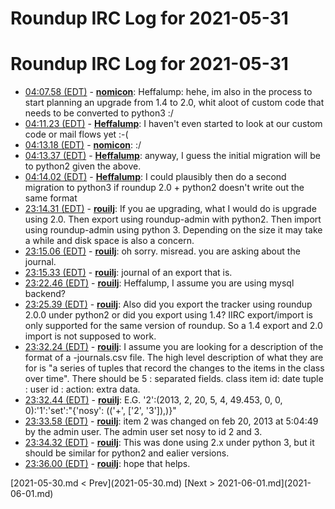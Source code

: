 # Roundup IRC Log for 2021-05-31 #
# Roundup IRC Log for 2021-05-31
* <a href="#04:07.58" id="04:07.58">04:07.58 (EDT)</a> - __[nomicon](https://github.com/nomicon)__: Heffalump: hehe, im also in the process to start planning an upgrade from 1.4 to 2.0, whit aloot of custom code that needs to be converted to python3 :/
* <a href="#04:11.23" id="04:11.23">04:11.23 (EDT)</a> - __[Heffalump](https://github.com/Heffalump)__: I haven't even started to look at our custom code or mail flows yet :-(
* <a href="#04:13.18" id="04:13.18">04:13.18 (EDT)</a> - __[nomicon](https://github.com/nomicon)__: :/
* <a href="#04:13.37" id="04:13.37">04:13.37 (EDT)</a> - __[Heffalump](https://github.com/Heffalump)__: anyway, I guess the initial migration will be to python2 given the above.
* <a href="#04:14.02" id="04:14.02">04:14.02 (EDT)</a> - __[Heffalump](https://github.com/Heffalump)__: I could plausibly then do a second migration to python3 if roundup 2.0 + python2 doesn't write out the same format
* <a href="#23:14.31" id="23:14.31">23:14.31 (EDT)</a> - __[rouilj](https://github.com/rouilj)__: If you ae upgrading, what I would do is upgrade using 2.0. Then export using roundup-admin with python2. Then import using roundup-admin using python 3. Depending on the size it may take a while and disk space is also a concern.
* <a href="#23:15.06" id="23:15.06">23:15.06 (EDT)</a> - __[rouilj](https://github.com/rouilj)__: oh sorry. misread. you are asking about the journal.
* <a href="#23:15.33" id="23:15.33">23:15.33 (EDT)</a> - __[rouilj](https://github.com/rouilj)__: journal of an export that is.
* <a href="#23:22.46" id="23:22.46">23:22.46 (EDT)</a> - __[rouilj](https://github.com/rouilj)__: Heffalump, I assume you are using mysql backend?
* <a href="#23:25.39" id="23:25.39">23:25.39 (EDT)</a> - __[rouilj](https://github.com/rouilj)__: Also did you export the tracker using roundup 2.0.0 under python2 or did you export using 1.4? IIRC export/import is only supported for the same version of roundup. So a 1.4 export and 2.0 import is not supposed to work.
* <a href="#23:32.24" id="23:32.24">23:32.24 (EDT)</a> - __[rouilj](https://github.com/rouilj)__: I assume you are looking for a description of the format of a -journals.csv file. The high level description of what they are for is "a series of tuples that record the changes to the items in the class over time". There should be 5 : separated fields.  class item id: date tuple : user id : action: extra data.
* <a href="#23:32.44" id="23:32.44">23:32.44 (EDT)</a> - __[rouilj](https://github.com/rouilj)__: E.G. '2':(2013, 2, 20, 5, 4, 49.453, 0, 0, 0):'1':'set':"{'nosy': (('+', ['2', '3']),)}"
* <a href="#23:33.58" id="23:33.58">23:33.58 (EDT)</a> - __[rouilj](https://github.com/rouilj)__: item 2 was changed on feb 20, 2013 at 5:04:49 by the admin user. The admin user set nosy to id 2 and 3.
* <a href="#23:34.32" id="23:34.32">23:34.32 (EDT)</a> - __[rouilj](https://github.com/rouilj)__: This was done using 2.x under python 3, but it should be similar for python2 and ealier versions.
* <a href="#23:36.00" id="23:36.00">23:36.00 (EDT)</a> - __[rouilj](https://github.com/rouilj)__: hope that helps.

<div class="inpage-footer">
[2021-05-30.md < Prev](2021-05-30.md)
[Next > 2021-06-01.md](2021-06-01.md)
</div>
